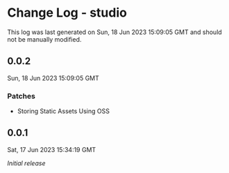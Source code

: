 # Change Log - studio

This log was last generated on Sun, 18 Jun 2023 15:09:05 GMT and should not be manually modified.

## 0.0.2
Sun, 18 Jun 2023 15:09:05 GMT

### Patches

- Storing Static Assets Using OSS

## 0.0.1
Sat, 17 Jun 2023 15:34:19 GMT

_Initial release_

